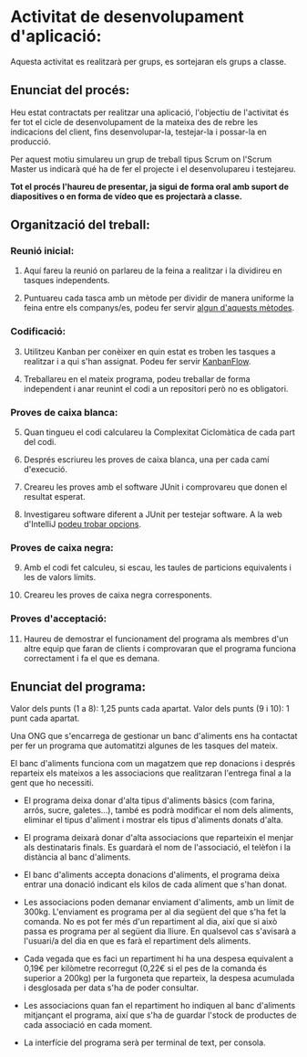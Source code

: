 # Activitat de desenvolupament d'aplicació:

Aquesta activitat es realitzarà per grups, es sortejaran els grups a classe.

## Enunciat del procés:

Heu estat contractats per realitzar una aplicació, l'objectiu de l'activitat és fer tot el cicle de desenvolupament de la mateixa des de rebre les indicacions del client, fins desenvolupar-la, testejar-la i possar-la en producció.

Per aquest motiu simulareu un grup de treball tipus Scrum on l'Scrum Master us indicarà qué ha de fer el projecte i el desenvolupareu i testejareu.

**Tot el procés l'haureu de presentar, ja sigui de forma oral amb suport de diapositives o en forma de vídeo que es projectarà a classe.**

## Organització del treball:

### Reunió inicial:

1. Aquí fareu la reunió on parlareu de la feina a realitzar i la dividireu en tasques independents.

2. Puntuareu cada tasca amb un mètode per dividir de manera uniforme la feina entre els companys/es, podeu fer servir [algun d'aquests mètodes](https://www2.deloitte.com/es/es/pages/technology/articles/tecnicas-de-estimacion-en-scrum.html).

### Codificació:

3. Utilitzeu Kanban per conèixer en quin estat es troben les tasques a realitzar i a qui s'han assignat. Podeu fer servir [KanbanFlow](https://kanbanflow.com/).

4. Treballareu en el mateix programa, podeu treballar de forma independent i anar reunint el codi a un repositori però no es obligatori.

### Proves de caixa blanca:

5. Quan tingueu el codi calculareu la Complexitat Ciclomàtica de cada part del codi.

6. Després escriureu les proves de caixa blanca, una per cada camí d'execució. 

7. Creareu les proves amb el software JUnit i comprovareu que donen el resultat esperat.

8. Investigareu software diferent a JUnit per testejar software.  A la web d'IntelliJ [podeu trobar opcions](https://www.jetbrains.com/help/idea/tests-in-ide.html).

### Proves de caixa negra:

9. Amb el codi fet calculeu, si escau, les taules de particions equivalents i les de valors límits.

10. Creareu les proves de caixa negra corresponents.

### Proves d'acceptació:

11. Haureu de demostrar el funcionament del programa als membres d'un altre equip que faran de clients i comprovaran que el programa funciona correctament i fa el que es demana.

## Enunciat del programa:

Valor dels punts (1 a 8): 1,25 punts cada apartat.
Valor dels punts (9 i 10): 1 punt cada apartat.

Una ONG que s'encarrega de gestionar un banc d'aliments ens ha contactat per fer un programa que automatitzi algunes de les tasques del mateix.

El banc d'aliments funciona com un magatzem que rep donacions i després reparteix els mateixos a les associacions que realitzaran l'entrega final a la gent que ho necessiti.

- El programa deixa donar d'alta tipus d'aliments bàsics (com farina, arrós, sucre, galetes...), també es podrà modificar el nom dels aliments, eliminar el tipus d'aliment i mostrar els tipus d'aliments donats d'alta.

- El programa deixarà donar d'alta associacions que reparteixin el menjar als destinataris finals. Es guardarà el nom de l'associació, el telèfon i la distància al banc d'aliments.

- El banc d'aliments accepta donacions d'aliments, el programa deixa entrar una donació indicant els kilos de cada aliment que s'han donat.

- Les associacions poden demanar enviament d'aliments, amb un límit de 300kg. L'enviament es programa per al dia següent del que s'ha fet la comanda. No es pot fer més d'un repartiment al dia, així que si això passa es programa per al següent dia lliure. En qualsevol cas s'avisarà a l'usuari/a del dia en que es farà el repartiment dels aliments.

- Cada vegada que es faci un repartiment hi ha una despesa equivalent a 0,19€ per kilòmetre recorregut (0,22€ si el pes de la comanda és superior a 200kg) per la furgoneta que reparteix, la despesa acumulada i desglosada per data s'ha de poder consultar.

- Les associacions quan fan el repartiment ho indiquen al banc d'aliments mitjançant el programa, així que s'ha de guardar l'stock de productes de cada associació en cada moment.

- La interfície del programa serà per terminal de text, per consola. 

